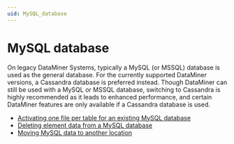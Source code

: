 ```yaml
---
uid: MySQL_database
---
```


# MySQL database

On legacy DataMiner Systems, typically a MySQL (or MSSQL) database is used as the general database. For the currently supported DataMiner versions, a Cassandra database is preferred instead. Though DataMiner can still be used with a MySQL or MSSQL database, switching to Cassandra is highly recommended as it leads to enhanced performance, and certain DataMiner features are only available if a Cassandra database is used.

- [Activating one file per table for an existing MySQL database](xref:Activating_one_file_per_table_for_an_existing_MySQL_database)
- [Deleting element data from a MySQL database](xref:Deleting_element_data_from_a_MySQL_database)
- [Moving MySQL data to another location](xref:Moving_MySQL_data_to_another_location)
